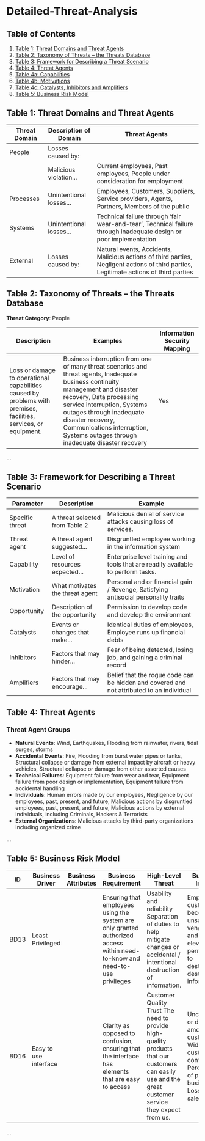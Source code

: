 # Detailed-Threat-Analysis

## Table of Contents

1. [Table 1: Threat Domains and Threat Agents](#table-1-threat-domains-and-threat-agents)  
2. [Table 2: Taxonomy of Threats – the Threats Database](#table-2-taxonomy-of-threats--the-threats-database)  
3. [Table 3: Framework for Describing a Threat Scenario](#table-3-framework-for-describing-a-threat-scenario)  
4. [Table 4: Threat Agents](#table-4-threat-agents)  
5. [Table 4a: Capabilities](#table-4a-capabilities)  
6. [Table 4b: Motivations](#table-4b-motivations)  
7. [Table 4c: Catalysts, Inhibitors and Amplifiers](#table-4c-catalysts-inhibitors-and-amplifiers)  
8. [Table 5: Business Risk Model](#table-5-business-risk-model)

## Table 1: Threat Domains and Threat Agents

| Threat Domain | Description of Domain | Threat Agents |
| ------------- | ---------------------- | ------------- |
| People        | Losses caused by:      |               |
|               | Malicious violation... | Current employees, Past employees, People under consideration for employment |
| Processes     | Unintentional losses... | Employees, Customers, Suppliers, Service providers, Agents, Partners, Members of the public |
| Systems       | Unintentional losses... | Technical failure through ‘fair wear-and-tear’, Technical failure through inadequate design or poor implementation |
| External      | Losses caused by:      | Natural events, Accidents, Malicious actions of third parties, Negligent actions of third parties, Legitimate actions of third parties |

## Table 2: Taxonomy of Threats – the Threats Database

**Threat Category**: People

| Description | Examples | Information Security Mapping |
| ----------- | -------- | ---------------------------- |
| Loss or damage to operational capabilities caused by problems with premises, facilities, services, or equipment. | Business interruption from one of many threat scenarios and threat agents, Inadequate business continuity management and disaster recovery, Data processing service interruption, Systems outages through inadequate disaster recovery, Communications interruption, Systems outages through inadequate disaster recovery | Yes |

...

## Table 3: Framework for Describing a Threat Scenario

| Parameter        | Description                   | Example                                              |
| ---------------- | ----------------------------- | ---------------------------------------------------- |
| Specific threat   | A threat selected from Table 2 | Malicious denial of service attacks causing loss of services. |
| Threat agent      | A threat agent suggested...   | Disgruntled employee working in the information system |
| Capability        | Level of resources expected...| Enterprise level training and tools that are readily available to perform tasks. |
| Motivation        | What motivates the threat agent| Personal and or financial gain / Revenge, Satisfying antisocial personality traits |
| Opportunity       | Description of the opportunity| Permission to develop code and develop the environment |
| Catalysts         | Events or changes that make...| Identical duties of employees, Employee runs up financial debts |
| Inhibitors        | Factors that may hinder...    | Fear of being detected, losing job, and gaining a criminal record |
| Amplifiers        | Factors that may encourage...| Belief that the rogue code can be hidden and covered and not attributed to an individual |

## Table 4: Threat Agents

### Threat Agent Groups

- **Natural Events**: Wind, Earthquakes, Flooding from rainwater, rivers, tidal surges, storms
- **Accidental Events**: Fire, Flooding from burst water pipes or tanks, Structural collapse or damage from external impact by aircraft or heavy vehicles, Structural collapse or damage from other assorted causes
- **Technical Failures**: Equipment failure from wear and tear, Equipment failure from poor design or implementation, Equipment failure from accidental handling
- **Individuals**: Human errors made by our employees, Negligence by our employees, past, present, and future, Malicious actions by disgruntled employees, past, present, and future, Malicious actions by external individuals, including Criminals, Hackers & Terrorists
- **External Organizations**: Malicious attacks by third-party organizations including organized crime

...

## Table 5: Business Risk Model

| ID   | Business Driver         | Business Attributes | Business Requirement                                                | High-Level Threat                                                | Business Impact                                                | Impact Value |
| ---- | ----------------------- | ------------------- | ------------------------------------------------------------------- | ---------------------------------------------------------------- | --------------------------------------------------------------- | ------------ |
| BD13 | Least Privileged         |                     | Ensuring that employees using the system are only granted authorized access within need-to-know and need-to-use privileges | Usability and reliability Separation of duties to help mitigate changes or accidental / intentional destruction of information. | Employee or customer becomes unsatisfied / vengeful and uses his elevated permission to destructively destroy our information. | Our customers would lose trust in our products and services and either start or move to our competitors. | H            |
| BD16 | Easy to use interface    |                     | Clarity as opposed to confusion, ensuring that the interface has elements that are easy to access | Customer Quality Trust The need to provide high-quality products that our customers can easily use and the great customer service they expect from us. | Uncertainty or doubt among customers Wide loss of customer confidence Perception of product/ business Loss of sales | M            |

...

